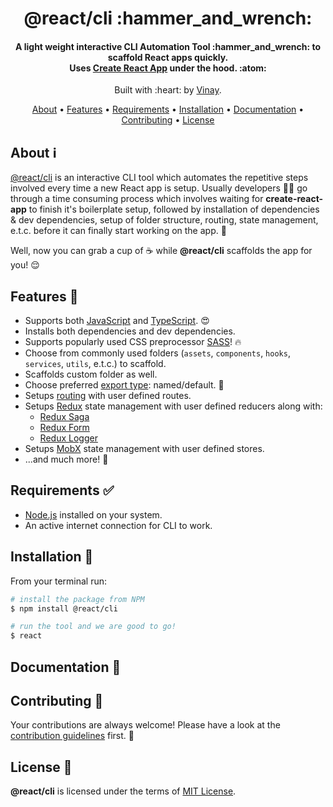 <h1 align="center">
  @react/cli :hammer_and_wrench:
</h1>

<h4 align="center">
  A light weight interactive CLI Automation Tool :hammer_and_wrench: to scaffold React apps quickly.
  <br>
  Uses
  <a href="https://create-react-app.dev/" target="_blank">Create React App</a> under the hood. :atom:
</h4>

<p align="center">
  Built with :heart: by <a href="https://www.linkedin.com/in/vinaysharma-/" target="_blank">Vinay</a>.
</p>

<p align="center">
  <a href="#about-information_source">About</a> •
  <a href="#features-tada">Features</a> •
  <a href="#requirements-white_check_mark">Requirements</a> •
  <a href="#installation-rocket">Installation</a> •
  <a href="#documentation-green_book">Documentation</a> •
  <a href="#contributing-handshake">Contributing</a> •
  <a href="#license-page_facing_up">License</a>
</p>

## About :information_source:

<a href="https://github.com/vinaysharma14/react-cli" target="_blank">@react/cli</a> is an interactive CLI tool which automates the repetitive steps involved every time a new React app is setup. Usually developers :man_technologist: go through a time consuming process which involves waiting for **create-react-app** to finish it's boilerplate setup, followed by installation of dependencies & dev dependencies, setup of folder structure, routing, state management, e.t.c. before it can finally start working on the app. :construction:

Well, now you can grab a cup of :coffee: while **@react/cli** scaffolds the app for you! :relieved:

## Features :tada:

- Supports both [JavaScript](https://www.w3schools.com/js/) and [TypeScript](https://www.typescriptlang.org/). :heart_eyes:
- Installs both dependencies and dev dependencies.
- Supports popularly used CSS preprocessor [SASS](https://sass-lang.com/)! :fire:
- Choose from commonly used folders (`assets`, `components`, `hooks`, `services`, `utils`, e.t.c.) to scaffold.
- Scaffolds custom folder as well.
- Choose preferred [export type](https://developer.mozilla.org/en-US/docs/web/javascript/reference/statements/export): named/default. :thinking:
- Setups [routing](https://reactrouter.com/) with user defined routes.
- Setups [Redux](https://react-redux.js.org/) state management with user defined reducers along with:
  - [Redux Saga](https://redux-saga.js.org/)
  - [Redux Form](https://redux-form.com/)
  - [Redux Logger](https://github.com/LogRocket/redux-logger#readme)
- Setups [MobX](https://mobx.js.org/README.html) state management with user defined stores.
- ...and much more! :tada:

## Requirements :white_check_mark:

- [Node.js](https://nodejs.org/en/download/) installed on your system.
- An active internet connection for CLI to work.

## Installation :rocket:

From your terminal run:

```bash
# install the package from NPM
$ npm install @react/cli

# run the tool and we are good to go!
$ react
```

## Documentation :green_book:

## Contributing :handshake:

Your contributions are always welcome! Please have a look at the [contribution guidelines](https://github.com/vinaysharma14/react-cli/blob/development/CONTRIBUTING.md) first. 🎉

## License :page_facing_up:

**@react/cli** is licensed under the terms of [MIT License](https://github.com/vinaysharma14/react-cli/blob/development/LICENSE.md).
